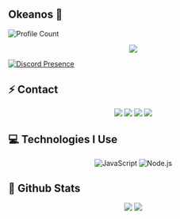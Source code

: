 ## Okeanos 🦍

![Profile Count](https://komarev.com/ghpvc/?username=okeanoss&color=00FFD3&style=flat-square)&nbsp;

<div align="center">
    <img src="https://komarev.com/ghpvc/?username=okeanoss&color=dc143c"/>
</div>

[![Discord Presence](https://lanyard.cnrad.dev/api/541251024279568396)](https://discord.com/users/541251024279568396)

## ⚡ Contact

<div align="center">
    <a href="https://discord.com/users/541251024279568396" target="_blank"><img src="https://shields.io/badge/Okeanos-111111.svg?&style=for-the-badge&logo=discord&Color=white"></a>
    <a href="https://github.com/okeanoss" target="_blank"><img src="https://shields.io/badge/Okeanos-111111.svg?&style=for-the-badge&logo=github&Color=white"></a>
    <a href="https://www.instagram.com/okeanosfps/" target="_blank"><img src="https://shields.io/badge/Okeanos-111111.svg?&style=for-the-badge&logo=instagram&Color=white"/></a>
    <a href="https://discord.gg/wxC5RXFjMB" target="_blank"><img src="https://shields.io/badge/My Private Discord Server-111111.svg?&style=for-the-badge&logo=discord&Color=white"></a>
    
</div>


## 💻 Technologies I Use
<div align="center">
    <img alt="JavaScript" align="center" src="https://img.shields.io/badge/-Javascript-edb200?style=flat-square&logo=javascript&logoColor=white"/>
    <img alt="Node.js" align="center" src="https://img.shields.io/badge/-Nodejs-024a27?style=flat-square&logo=node.js&logoColor=white"/>
</div>

## 📑 Github Stats

<p align="center">
  <a href="https://github.com/okeanoss/" target="_blank"><img src="https://github-readme-stats.vercel.app/api/top-langs/?username=okeanoss&langs_count=10&custom_title=Most+Used+Languages&bg_color=171a1f&text_color=fff&icon_color=ff0000&hide_border=true&title_color=ff0000"/></a>
  <a href="https://github.com/okeanoss/" target="_blank"><img src="https://github-readme-stats.vercel.app/api?username=okeanoss&show_icons=true&border_radius=10px&title_color=ff0000&hide_border=true&bg_color=171a1f&text_color=fff&icon_color=ff0000&custom_title=okeanoss%27s+Github+Statistics"/></a>
</p>

